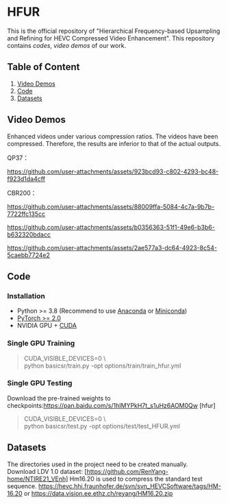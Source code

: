 # HFUR
This is the official repository of "Hierarchical Frequency-based Upsampling and Refining for HEVC Compressed Video Enhancement". This repository contains *codes*, *video demos* of our work.

## Table of Content
1. [Video Demos](#video-demos)
2. [Code](#code)
3. [Datasets](#datasets)


## Video Demos
Enhanced videos under various compression ratios. 
The videos have been compressed. Therefore, the results are inferior to that of the actual outputs.

QP37：

https://github.com/user-attachments/assets/923bcd93-c802-4293-bc48-f923d1da4cff

CBR200：

https://github.com/user-attachments/assets/88009ffa-5084-4c7a-9b7b-7722ffc135cc

https://github.com/user-attachments/assets/b0356363-51f1-49e6-b3b6-b632320bdacc

https://github.com/user-attachments/assets/2ae577a3-dc64-4923-8c54-5caebb7724e2

## Code
### Installation

- Python >= 3.8 (Recommend to use [Anaconda](https://www.anaconda.com/download/#linux) or [Miniconda](https://docs.conda.io/en/latest/miniconda.html))
- [PyTorch >= 2.0](https://pytorch.org/)
- NVIDIA GPU + [CUDA](https://developer.nvidia.com/cuda-downloads)

### Single GPU Training

> CUDA_VISIBLE_DEVICES=0 \\\
> python basicsr/train.py -opt options/train/train_hfur.yml

### Single GPU Testing

Download the pre-trained weights to checkpoints:https://pan.baidu.com/s/1hIMYPkH7t_s1uHz6AOM0Qw [hfur]

> CUDA_VISIBLE_DEVICES=0 \\\
> python basicsr/test.py -opt options/test/test_HFUR.yml

## Datasets
The directories used in the project need to be created manually. <br/>
Download LDV 1.0 dataset: [https://github.com/RenYang-home/NTIRE21_VEnh]
Hm16.20 is used to compress the standard test sequence. https://hevc.hhi.fraunhofer.de/svn/svn_HEVCSoftware/tags/HM-16.20 or https://data.vision.ee.ethz.ch/reyang/HM16.20.zip  <br/>
